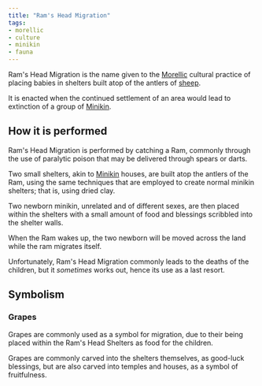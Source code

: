 ```yaml
---
title: "Ram's Head Migration"
tags:
- morellic
- culture
- minikin
- fauna
---
```

Ram's Head Migration is the name given to the [Morellic](private/Z%20content.old/cultures/morellic/morellic-culture.md) cultural practice of placing babies in shelters built atop of the antlers of [sheep](private/Z%20content.old/fauna/2nd-realm/mammalia/caprines/sheep.md).

It is enacted when the continued settlement of an area would lead to extinction of a group of [Minikin](private/Z%20content.old/fauna/2nd-realm/mammalia/minikin/minikin.md).

## How it is performed
Ram's Head Migration is performed by catching a Ram, commonly through the use of paralytic poison that may be delivered through spears or darts.

Two small shelters, akin to [Minikin](private/Z%20content.old/fauna/2nd-realm/mammalia/minikin/minikin.md) houses, are built atop the antlers of the Ram, using the same techniques that are employed to create normal minikin shelters; that is, using dried clay.

Two newborn minikin, unrelated and of different sexes, are then placed within the shelters with a small amount of food and blessings scribbled into the shelter walls.

When the Ram wakes up, the two newborn will be moved across the land while the ram migrates itself.

Unfortunately, Ram's Head Migration commonly leads to the deaths of the children, but it *sometimes* works out, hence its use as a last resort.

## Symbolism
### Grapes
Grapes are commonly used as a symbol for migration, due to their being placed within the Ram's Head Shelters as food for the children.

Grapes are commonly carved into the shelters themselves, as good-luck blessings, but are also carved into temples and houses, as a symbol of fruitfulness.